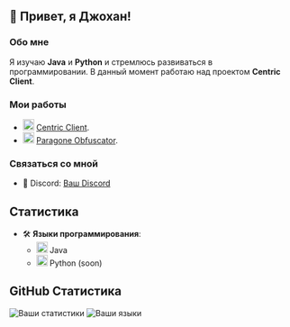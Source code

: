 ## 👋 Привет, я Джохан!

### Обо мне
Я изучаю **Java** и **Python** и стремлюсь развиваться в программировании. В данный момент работаю над проектом **Centric Client**.

### Мои работы
- <img src="https://i.imgur.com/0jsHcqo.png" alt="centric" width="20" height="20"> [Centric Client](https://discord.gg/JHYHqMUsYT).
- <img src="https://i.imgur.com/u09JWOi.png" alt="paragone" width="20" height="20"> [Paragone Obfuscator](https://discord.gg/JujjcWg9).

### Связаться со мной
- 💬 Discord: [Ваш Discord](https://discord.com/users/645149664911425557)

## Статистика
- 🛠️ **Языки программирования**: 
  - <img src="https://cdn.coursehunter.net/category/java.png" alt="Java" width="20" height="20"> Java
  - <img src="https://beecoder.org/media/logo/python_beecoder.org.png" alt="Python (soon)" width="20" height="20"> Python (soon)
## GitHub Статистика
![Ваши статистики](https://github-readme-stats.vercel.app/api?username=JohON0&show_icons=true&theme=radical)
![Ваши языки](https://github-readme-stats.vercel.app/api/top-langs/?username=JohON0&layout=compact&theme=radical)
